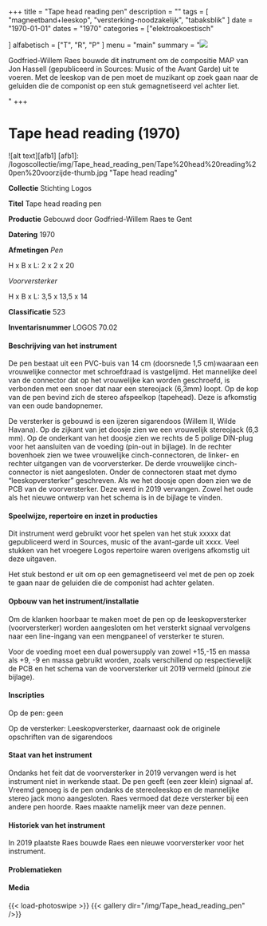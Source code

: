 ﻿+++
title = "Tape head reading pen"
description = ""
tags = [ "magneetband+leeskop", "versterking-noodzakelijk", "tabaksblik"
]
date = "1970-01-01"
dates = "1970"
categories = ["elektroakoestisch"

]
alfabetisch = ["T", "R", "P"
]
menu = "main"
summary = "<a href='/logoscollectie/1970/tape_head_reading'><img src='/logoscollectie/img/Tape_head_reading_pen/Tape%20head%20reading%20pen%20voorzijde-thumb.jpg'></a><p>Godfried-Willem Raes bouwde dit instrument om de compositie MAP van Jon Hassell (gepubliceerd in Sources: Music of the Avant Garde) uit te voeren. Met de leeskop van de pen moet de muzikant op zoek gaan naar de geluiden die de componist op een stuk gemagnetiseerd vel achter liet.</p>"
+++

# Tape head reading (1970)

![alt text][afb1]
[afb1]: /logoscollectie/img/Tape_head_reading_pen/Tape%20head%20reading%20pen%20voorzijde-thumb.jpg "Tape head reading"

**Collectie** 
Stichting Logos

**Titel**
Tape head reading pen

**Productie**
Gebouwd door Godfried-Willem Raes te Gent

**Datering**
1970

**Afmetingen**
*Pen*

H x B x L: 2 x 2 x 20

*Voorversterker*

H x B x L: 3,5 x 13,5 x 14

**Classificatie**
523

**Inventarisnummer**
LOGOS 70.02

#### Beschrijving van het instrument
De pen bestaat uit een PVC-buis van 14 cm (doorsnede 1,5 cm)waaraan een vrouwelijke connector met schroefdraad is vastgelijmd. Het mannelijke deel van de connector dat op het vrouwelijke kan worden geschroefd, is verbonden met een snoer dat naar een stereojack (6,3mm) loopt. Op de kop van de pen bevind zich de stereo afspeelkop (tapehead). Deze is afkomstig van een oude bandopnemer. 

De versterker is gebouwd is een ijzeren sigarendoos (Willem II, Wilde Havana). Op de zijkant van jet doosje zien we een vrouwelijk stereojack (6,3 mm). Op de onderkant van het doosje zien we rechts de 5 polige DIN-plug voor het aansluiten van de voeding (pin-out in bijlage). In de rechter bovenhoek zien we twee vrouwelijke cinch-connectoren, de linker- en rechter uitgangen van de voorversterker. De derde vrouwelijke cinch-connector is niet aangesloten. Onder de connectoren staat met dymo “leeskopversterker” geschreven. 
Als we het doosje open doen zien we de PCB van de voorversterker. Deze werd in 2019 vervangen. Zowel het oude als het nieuwe ontwerp van het schema is in de bijlage te vinden.  

#### Speelwijze, repertoire en inzet in producties
Dit instrument werd gebruikt voor het spelen van het stuk xxxxx dat gepubliceerd werd in Sources, music of the avant-garde uit  xxxx. Veel stukken van het vroegere Logos repertoire waren overigens afkomstig uit deze uitgaven. 

Het stuk bestond er uit om op een gemagnetiseerd vel met de pen op zoek te gaan naar de geluiden die de componist had achter gelaten. 

#### Opbouw van het instrument/installatie
Om de klanken hoorbaar te maken moet de pen op de leeskopversterker (voorversterker) worden aangesloten om het versterkt signaal vervolgens naar een line-ingang van een mengpaneel of versterker te sturen. 

Voor de voeding moet een dual powersupply van zowel +15,-15 en massa als +9, -9 en massa gebruikt worden, zoals verschillend op respectievelijk de PCB en het schema van de voorversterker uit 2019 vermeld (pinout zie bijlage).

#### Inscripties
Op de pen: geen

Op de versterker: Leeskopversterker, daarnaast ook de originele opschriften van de sigarendoos

#### Staat van het instrument
Ondanks het feit dat de voorversterker in 2019 vervangen werd is het instrument niet in werkende staat. De pen geeft (een zeer klein) signaal af. Vreemd genoeg is de pen ondanks de stereoleeskop en de mannelijke stereo jack mono aangesloten. Raes vermoed dat deze versterker bij een andere pen hoorde. Raes maakte namelijk meer van deze pennen. 

#### Historiek van het instrument
In 2019 plaatste Raes bouwde Raes een nieuwe voorversterker voor het instrument. 

#### Problematieken

#### Media
{{< load-photoswipe >}}
{{< gallery dir="/img/Tape_head_reading_pen" />}}